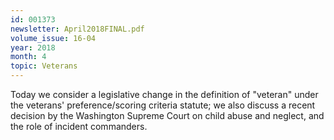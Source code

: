 ```yaml
---
id: 001373
newsletter: April2018FINAL.pdf
volume_issue: 16-04
year: 2018
month: 4
topic: Veterans
---
```


Today we consider a legislative change in the definition of "veteran" under the veterans' preference/scoring criteria statute; we also discuss a recent decision by the Washington Supreme Court on child abuse and neglect, and the role of incident commanders.
